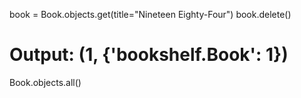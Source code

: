 book = Book.objects.get(title="Nineteen Eighty-Four")
book.delete()
# Output: (1, {'bookshelf.Book': 1})

Book.objects.all()